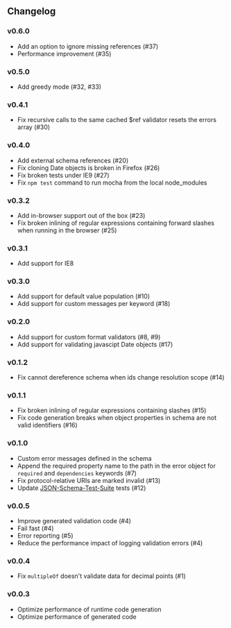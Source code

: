 ## Changelog

### v0.6.0

* Add an option to ignore missing references (#37)
* Performance improvement (#35)

### v0.5.0

* Add greedy mode (#32, #33)

### v0.4.1

* Fix recursive calls to the same cached $ref validator resets the errors array (#30)

### v0.4.0

* Add external schema references (#20)
* Fix cloning Date objects is broken in Firefox (#26)
* Fix broken tests under IE9 (#27)
* Fix `npm test` command to run mocha from the local node_modules

### v0.3.2

* Add in-browser support out of the box (#23)
* Fix broken inlining of regular expressions containing forward slashes when running in the browser (#25)

### v0.3.1

* Add support for IE8

### v0.3.0

* Add support for default value population (#10)
* Add support for custom messages per keyword (#18)

### v0.2.0

* Add support for custom format validators (#8, #9)
* Add support for validating javascipt Date objects (#17) 

### v0.1.2

* Fix cannot dereference schema when ids change resolution scope (#14)

### v0.1.1

* Fix broken inlining of regular expressions containing slashes (#15)
* Fix code generation breaks when object properties in schema are not valid identifiers (#16)

### v0.1.0

* Custom error messages defined in the schema
* Append the required property name to the path in the error object for `required` and `dependencies` keywords (#7) 
* Fix protocol-relative URIs are marked invalid (#13)
* Update [JSON-Schema-Test-Suite](https://github.com/json-schema/JSON-Schema-Test-Suite) tests (#12)

### v0.0.5

* Improve generated validation code (#4)
* Fail fast (#4)
* Error reporting (#5)
* Reduce the performance impact of logging validation errors (#4)

### v0.0.4

* Fix `multipleOf` doesn't validate data for decimal points (#1)

### v0.0.3

* Optimize performance of runtime code generation
* Optimize performance of generated code